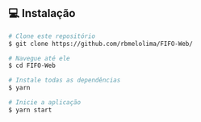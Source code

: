 ## :computer: Instalação

```bash
# Clone este repositório
$ git clone https://github.com/rbmelolima/FIFO-Web/

# Navegue até ele
$ cd FIFO-Web

# Instale todas as dependências
$ yarn

# Inicie a aplicação
$ yarn start
```